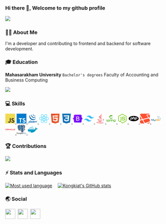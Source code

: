 ### Hi there 👋, Welcome to my github profile
![](https://komarev.com/ghpvc/?username=KONGKIAT888&color=blue)

### 🙎‍♂️ About Me
I'm a developer and contributing  to frontend and backend for software development.
### 🎓 Education
**Mahasarakham University** `Bachelor's degrees` Faculty of Accounting and Business Computing

<div>
  <img src="https://media.giphy.com/media/ZBK7b4vHYyb0n70zJq/giphy.gif" width=50%"/>
</div>


### 💻 Skills
<div>
  <a href="https://developer.mozilla.org/en-US/docs/Web/JavaScript">
    <img src="https://github.com/devicons/devicon/blob/master/icons/javascript/javascript-original.svg"
      title="JavaScript" alt="JavaScript" width="32" height="32" />
  </a>
  <a href="https://www.typescriptlang.org/">
    <img src="https://github.com/devicons/devicon/blob/master/icons/typescript/typescript-original.svg"
      title="Typescript" alt="Typescript" width="32" height="32" />
  </a>
  <a href="https://jquery.com/">
    <img src="https://github.com/devicons/devicon/blob/master/icons/jquery/jquery-plain-wordmark.svg"
      title="jQuery" alt="jQuery" width="32" height="32" />
  </a>
  <a href="https://react.dev/">
    <img src="https://github.com/devicons/devicon/blob/master/icons/react/react-original.svg" 
      title="React" alt="React" width="32" height="32" />
  </a>
  <a href="https://developer.mozilla.org/en-US/docs/Glossary/HTML5">
    <img src="https://github.com/devicons/devicon/blob/master/icons/html5/html5-original.svg"
      title="HTML5" alt="HTML" width="32" height="32" />
  </a>
  <a href="https://developer.mozilla.org/en-US/docs/Web/CSS">
    <img src="https://github.com/devicons/devicon/blob/master/icons/css3/css3-plain.svg"
      title="CSS" alt="CSS" width="32" height="32" />
  </a>
  <a href="https://getbootstrap.com/">
    <img src="https://github.com/devicons/devicon/blob/master/icons/bootstrap/bootstrap-original.svg"
      title="Bootstrap" alt="Bootstrap" width="32" height="32" />
  </a>
  <a href="https://tailwindcss.com/">
    <img src="https://github.com/devicons/devicon/blob/master/icons/tailwindcss/tailwindcss-plain.svg"
      title="Tailwind" alt="Tailwind" width="32" height="32" />
  </a>
  <a href="https://www.java.com/en/">
    <img src="https://github.com/devicons/devicon/blob/master/icons/java/java-plain.svg" 
      title="Java" alt="Java" width="32" height="32" />
  </a>
  <a href="https://spring.io/">
    <img src="https://github.com/devicons/devicon/blob/master/icons/spring/spring-original-wordmark.svg" 
      title="Spring" alt="Spring" width="32" height="32" />
  </a>
  <a href="https://nodejs.org/en">
    <img src="https://github.com/devicons/devicon/blob/master/icons/nodejs/nodejs-plain.svg"
      title="nodejs" alt="nodejs" width="32" height="32" />
  </a>
  <a href="https://www.php.net/">
    <img src="https://github.com/devicons/devicon/blob/master/icons/php/php-plain.svg"
      title="PHP" alt="PHP" width="32" height="32" />
  </a>
  <a href="https://laravel.com/">
    <img src="https://github.com/devicons/devicon/blob/master/icons/laravel/laravel-plain.svg" 
      title="Laravel" alt="Laravel" width="32" height="32" />
  </a>
  <a href="https://www.mysql.com/">
    <img src="https://github.com/devicons/devicon/blob/master/icons/mysql/mysql-original-wordmark.svg"
      title="MySQL" alt="MySQL" width="32" height="32" />
  </a>
  <a href="https://www.oracle.com/database/">
    <img src="https://github.com/devicons/devicon/blob/master/icons/oracle/oracle-original.svg"
      title="Oracle" alt="Oracle" width="32" height="32" />
  </a>
  <a href="https://www.postgresql.org/">
    <img src="https://github.com/devicons/devicon/blob/master/icons/postgresql/postgresql-original-wordmark.svg"
      title="PostgreSQL" alt="PostgreSQL" width="32" height="32" />
  </a>
  <a href="https://www.docker.com/">
    <img src="https://github.com/devicons/devicon/blob/master/icons/docker/docker-plain.svg"
      title="Docker" alt="Docker" width="32" height="32" />
  </a>
</div>

### 🏆 Contributions
<a href="http://www.github.com/KONGKIAT888"><img src="https://github-readme-streak-stats.herokuapp.com/?user=KONGKIAT888&stroke=333333&background=FFFFFF&ring=0891B2&fire=0891B2&currStreakNum=333333&currStreakLabel=0891b2&sideNums=333333&sideLabels=333333&dates=333333&hide_border=true" /></a>

### ⚡ Stats and Languages
<a href="https://github.com/KONGKIAT888" align="left"><img src="https://github-readme-stats.vercel.app/api/top-langs/?username=KONGKIAT888&langs_count=10&title_color=6495ED&text_color=333333&icon_color=0891B2&bg_color=FFFFFF&hide_border=true&locale=en&custom_title=Most%20%used%20%language" alt="Most used language" /></a>&emsp;
<a href="http://www.github.com/KONGKIAT888"><img src="https://github-readme-stats.vercel.app/api?username=KONGKIAT888&show_icons=true&hide=&count_private=true&title_color=6495ED&text_color=333333&icon_color=0891B2&bg_color=FFFFFF&hide_border=true&show_icons=true" alt="Kongkiat's GitHub stats" /></a>

### 🌏 Social
<a href="https://web.facebook.com/k8ngkiat" target="_blank" rel="noreferrer"><img src="https://raw.githubusercontent.com/dheereshagrwal/colored-icons/98088e796b058a6512edf9b16d33bf6f24843191/svg/facebook.svg" width="32" height="32" /></a>&nbsp;
<a href="https://discord.com/users/k8ngkiat" target="_blank" rel="noreferrer"><img src="https://raw.githubusercontent.com/dheereshagrwal/colored-icons/98088e796b058a6512edf9b16d33bf6f24843191/svg/discord.svg" width="32" height="32" /></a>&nbsp;
<a href="https://www.github.com/KONGKIAT888" target="_blank" rel="noreferrer"><img src="https://raw.githubusercontent.com/dheereshagrwal/colored-icons/98088e796b058a6512edf9b16d33bf6f24843191/svg/github-light.svg" width="32" height="32" /></a>&nbsp;

